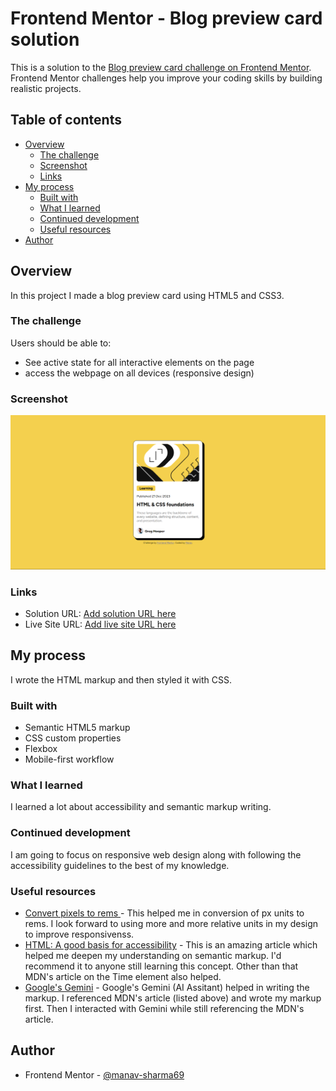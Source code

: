 # Frontend Mentor - Blog preview card solution

This is a solution to the [Blog preview card challenge on Frontend Mentor](https://www.frontendmentor.io/challenges/blog-preview-card-ckPaj01IcS). Frontend Mentor challenges help you improve your coding skills by building realistic projects. 

## Table of contents

- [Overview](#overview)
  - [The challenge](#the-challenge)
  - [Screenshot](#screenshot)
  - [Links](#links)
- [My process](#my-process)
  - [Built with](#built-with)
  - [What I learned](#what-i-learned)
  - [Continued development](#continued-development)
  - [Useful resources](#useful-resources)
- [Author](#author)

## Overview
In this project I made a blog preview card using HTML5 and CSS3.

### The challenge

Users should be able to:

- See active state for all interactive elements on the page
- access the webpage on all devices (responsive design)

### Screenshot

![Screenshot of my project (desktop view)](./assets/images/desktop-view.png)

### Links

- Solution URL: [Add solution URL here](https://your-solution-url.com)
- Live Site URL: [Add live site URL here](https://your-live-site-url.com)

## My process
I wrote the HTML markup and then styled it with CSS. 

### Built with

- Semantic HTML5 markup
- CSS custom properties
- Flexbox
- Mobile-first workflow

### What I learned

I learned a lot about accessibility and semantic markup writing. 

### Continued development

I am going to focus on responsive web design along with following the accessibility guidelines to the best of my knowledge.

### Useful resources

- [Convert pixels to rems ](https://nekocalc.com/px-to-rem-converter) - This helped me in conversion of px units to rems. I look forward to using more and more relative units in my design to improve responsivenss.
- [HTML: A good basis for accessibility](https://developer.mozilla.org/en-US/docs/Learn/Accessibility/HTML) - This is an amazing article which helped me deepen my understanding on semantic markup. I'd recommend it to anyone still learning this concept. Other than that MDN's article on the Time element also helped.
- [Google's Gemini](https://gemini.google.com/?hl=en) - Google's Gemini (AI Assitant) helped in writing the markup. I referenced MDN's article (listed above) and wrote my markup first. Then I interacted with Gemini while still referencing the MDN's article. 

## Author

- Frontend Mentor - [@manav-sharma69](https://www.frontendmentor.io/profile/manav-sharma69)
